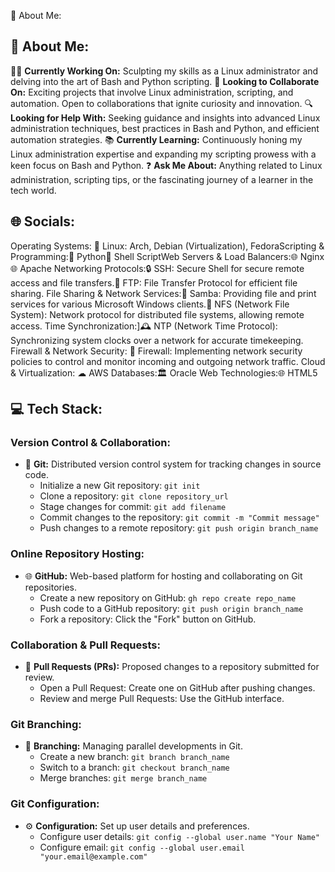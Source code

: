 💫 About Me:
## 💫 About Me:
👨‍💻 **Currently Working On:**
Sculpting my skills as a Linux administrator and delving into the art of Bash and Python scripting.
🚀 **Looking to Collaborate On:**
Exciting projects that involve Linux administration, scripting, and automation. Open to collaborations that ignite curiosity and innovation.
🔍 **Looking for Help With:**
Seeking guidance and insights into advanced Linux administration techniques, best practices in Bash and Python, and efficient automation strategies.
📚 **Currently Learning:**
Continuously honing my Linux administration expertise and expanding my scripting prowess with a keen focus on Bash and Python.
❓ **Ask Me About:**
Anything related to Linux administration, scripting tips, or the fascinating journey of a learner in the tech world.


## 🌐 Socials:
Operating Systems:
🐧 Linux: Arch, Debian (Virtualization), FedoraScripting & Programming:🐍 Python🐚 Shell ScriptWeb Servers & Load Balancers:🌐 Nginx🌐 Apache
Networking Protocols:🔒 SSH: Secure Shell for secure remote access and file transfers.📂 FTP: File Transfer Protocol for efficient file sharing.
File Sharing & Network Services:📂 Samba: Providing file and print services for various Microsoft Windows clients.📂 NFS (Network File System): Network protocol for distributed file systems, allowing remote access.
Time Synchronization:]🕰 NTP (Network Time Protocol): Synchronizing system clocks over a network for accurate timekeeping.
Firewall & Network Security:
🚧 Firewall: Implementing network security policies to control and monitor incoming and outgoing network traffic.
Cloud & Virtualization:
☁ AWS Databases:🏛 Oracle
Web Technologies:🌐 HTML5
## 💻 Tech Stack:
### Version Control & Collaboration:
- 🔄 **Git:** Distributed version control system for tracking changes in source code.
  - Initialize a new Git repository: `git init`
  - Clone a repository: `git clone repository_url`
  - Stage changes for commit: `git add filename`
  - Commit changes to the repository: `git commit -m "Commit message"`
  - Push changes to a remote repository: `git push origin branch_name`
### Online Repository Hosting:
- 🌐 **GitHub:** Web-based platform for hosting and collaborating on Git repositories.
  - Create a new repository on GitHub: `gh repo create repo_name`
  - Push code to a GitHub repository: `git push origin branch_name`
  - Fork a repository: Click the "Fork" button on GitHub.
### Collaboration & Pull Requests:
- 🚀 **Pull Requests (PRs):** Proposed changes to a repository submitted for review.
  - Open a Pull Request: Create one on GitHub after pushing changes.
  - Review and merge Pull Requests: Use the GitHub interface.
### Git Branching:
- 🌿 **Branching:** Managing parallel developments in Git.
  - Create a new branch: `git branch branch_name`
  - Switch to a branch: `git checkout branch_name`
  - Merge branches: `git merge branch_name`
### Git Configuration:
- ⚙ **Configuration:** Set up user details and preferences.
  - Configure user details: `git config --global user.name "Your Name"`
  - Configure email: `git config --global user.email "your.email@example.com"`


